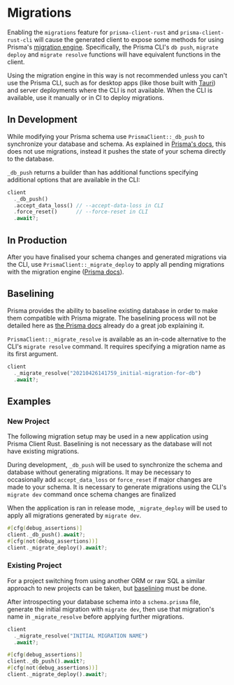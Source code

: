 # Migrations

Enabling the `migrations` feature for `prisma-client-rust` and `prisma-client-rust-cli`
will cause the generated client to expose some methods for using Prisma's
[migration engine](https://www.prisma.io/docs/concepts/components/prisma-migrate).
Specifically, the Prisma CLI's `db push`, `migrate deploy` and `migrate resolve` functions will have equivalent functions in the client.

Using the migration engine in this way is not recommended unless you can't use the Prisma CLI,
such as for desktop apps (like those built with [Tauri](https://tauri.app/))
and server deployments where the CLI is not available.
When the CLI is available, use it manually or in CI to deploy migrations.

## In Development

While modifying your Prisma schema use `PrismaClient::_db_push` to synchronize your database and schema.
As explained in [Prisma's docs](https://www.prisma.io/docs/reference/api-reference/command-reference#db-push), this does not use migrations,
instead it pushes the state of your schema directly to the database.

`_db_push` returns a builder than has additional functions specifying additional options that are available in the CLI:

```rust
client
  ._db_push()
  .accept_data_loss() // --accept-data-loss in CLI
  .force_reset()      // --force-reset in CLI
  .await?;
```

## In Production

After you have finalised your schema changes and generated migrations via the CLI,
use `PrismaClient::_migrate_deploy` to apply all pending migrations with the migration engine
([Prisma docs](https://www.prisma.io/docs/reference/api-reference/command-reference#migrate-deploy)).

## Baselining

Prisma provides the ability to baseline existing database in order to make them compatible with Prisma migrate.
The baselining process will not be detailed here as
[the Prisma docs](https://www.prisma.io/docs/guides/database/developing-with-prisma-migrate/baselining)
already do a great job explaining it.

`PrismaClient::_migrate_resolve` is available as an in-code alternative to the CLI's `migrate resolve` command. It requires specifying a migration name as its first argument.

```rust
client
  ._migrate_resolve("20210426141759_initial-migration-for-db")
  .await?;
```

## Examples

### New Project

The following migration setup may be used in a new application using Prisma Client Rust.
Baselining is not necessary as the database will not have existing migrations.

During development, `_db_push` will be used to synchronize the schema and database without generating migrations.
It may be necessary to occasionally add `accept_data_loss` or `force_reset` if major changes are made to your schema.
It is necessary to generate migrations using the CLI's `migrate dev` command once schema changes are finalized

When the application is ran in release mode,
`_migrate_deploy` will be used to apply all migrations generated by `migrate dev`.

```rust
#[cfg(debug_assertions)]
client._db_push().await?;
#[cfg(not(debug_assertions))]
client._migrate_deploy().await?;
```

### Existing Project

For a project switching from using another ORM or raw SQL a similar approach to new projects can be taken,
but [baselining](https://www.prisma.io/docs/guides/database/developing-with-prisma-migrate/baselining) must be done.

After introspecting your database schema into a `schema.prisma` file,
generate the initial migration with `migrate dev`,
then use that migration's name in `_migrate_resolve` before applying further migrations.

```rust
client
  ._migrate_resolve("INITIAL MIGRATION NAME")
  .await?;

#[cfg(debug_assertions)]
client._db_push().await?;
#[cfg(not(debug_assertions))]
client._migrate_deploy().await?;
```

